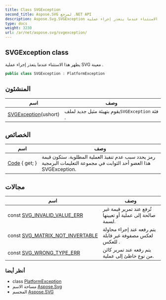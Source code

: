 ```yaml
---
title: Class SVGException
second_title: Aspose.SVG لمرجع .NET API
description: Aspose.Svg.SVGException فصل. يظهر هذا الاستثناء عندما يتعذر إجراء عملية SVG معينة .
type: docs
weight: 3230
url: /ar/net/aspose.svg/svgexception/
---
```

## SVGException class

يظهر هذا الاستثناء عندما يتعذر إجراء عملية SVG معينة .

```csharp
public class SVGException : PlatformException
```

## المنشئون

| اسم | وصف |
| --- | --- |
| [SVGException](svgexception/)(ushort) | يقوم بتهيئة مثيل جديد لملف`SVGException` فئة . |

## الخصائص

| اسم | وصف |
| --- | --- |
| [Code](../../aspose.svg/svgexception/code/) { get; } | رمز يحدد سبب عدم تنفيذ العملية المطلوبة. ستكون قيمة هذا العضو أحد الثوابت في مجموعة التعليمات البرمجية SVGException. |

## مجالات

| اسم | وصف |
| --- | --- |
| const [SVG_INVALID_VALUE_ERR](../../aspose.svg/svgexception/svg_invalid_value_err/) | تُرفع عند تمرير قيمة غير صالحة إلى عملية أو تعيينها لسمة. |
| const [SVG_MATRIX_NOT_INVERTABLE](../../aspose.svg/svgexception/svg_matrix_not_invertable/) | يتم رفعه عند إجراء محاولة لعكس مصفوفة غير قابلة للعكس . |
| const [SVG_WRONG_TYPE_ERR](../../aspose.svg/svgexception/svg_wrong_type_err/) | يتم رفعه عند تمرير كائن من نوع خاطئ إلى عملية. |

### أنظر أيضا

* class [PlatformException](../platformexception/)
* مساحة الاسم [Aspose.Svg](../../aspose.svg/)
* المجسم [Aspose.SVG](../../)


